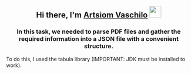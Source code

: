 <h2 align="center">Hi there, I'm <a href="https://www.linkedin.com/in/artem-vaschcilo-67ba08250/" target="_blank">Artsiom Vaschilo</a> 
<img src="https://github.com/blackcater/blackcater/raw/main/images/Hi.gif" height="32"/></h1>
<h3 align="center">In this task, we needed to parse PDF files and gather the required information into a JSON file with a convenient structure.</h3>

 To do this, I used the tabula library (IMPORTANT: JDK must be installed to work).
